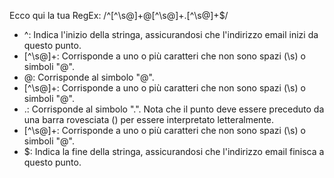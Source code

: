 Ecco qui la tua RegEx:    /^[^\s@]+@[^\s@]+\.[^\s@]+$/

- ^: Indica l'inizio della stringa, assicurandosi che l'indirizzo email inizi da questo punto.
- [^\s@]+: Corrisponde a uno o più caratteri che non sono spazi (\s) o simboli "@".
- @: Corrisponde al simbolo "@".
- [^\s@]+: Corrisponde a uno o più caratteri che non sono spazi (\s) o simboli "@".
- \.: Corrisponde al simbolo ".". Nota che il punto deve essere preceduto da una barra rovesciata (\) per essere interpretato letteralmente.
- [^\s@]+: Corrisponde a uno o più caratteri che non sono spazi (\s) o simboli "@".
- $: Indica la fine della stringa, assicurandosi che l'indirizzo email finisca a questo punto.